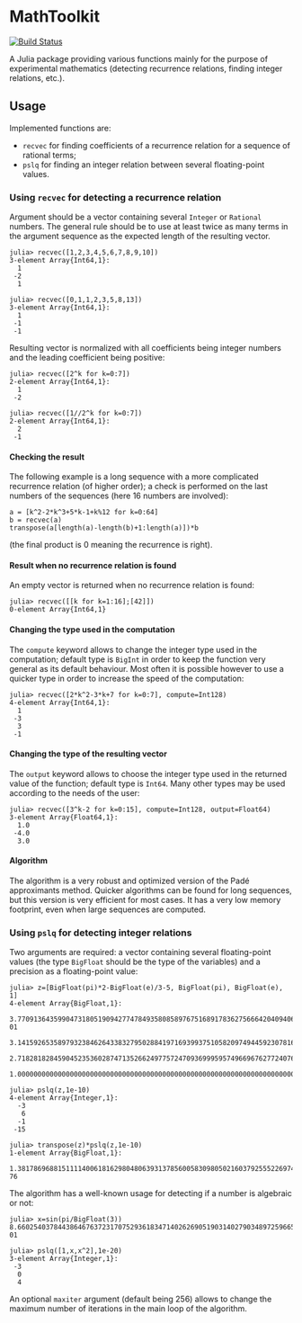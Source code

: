 # MathToolkit

[![Build Status](https://travis-ci.org/baruchel/MathToolkit.jl.svg?branch=master)](https://travis-ci.org/baruchel/MathToolkit.jl)

A Julia package providing various functions mainly for the purpose of experimental mathematics (detecting recurrence relations, finding integer relations, etc.).

## Usage

Implemented functions are:

  * `recvec` for finding coefficients of a recurrence relation for a sequence of rational terms;
  * `pslq` for finding an integer relation between several floating-point values.


### Using `recvec` for detecting a recurrence relation

Argument should be a vector containing several `Integer` or `Rational` numbers. The general rule should be to use at least twice as many terms in the argument sequence as the expected length of the resulting vector.

    julia> recvec([1,2,3,4,5,6,7,8,9,10])
    3-element Array{Int64,1}:
      1
     -2
      1

    julia> recvec([0,1,1,2,3,5,8,13])
    3-element Array{Int64,1}:
      1
     -1
     -1

Resulting vector is normalized with all coefficients being integer numbers and the leading coefficient being positive:

    julia> recvec([2^k for k=0:7])
    2-element Array{Int64,1}:
      1
     -2

    julia> recvec([1//2^k for k=0:7])
    2-element Array{Int64,1}:
      2
     -1

#### Checking the result

The following example is a long sequence with a more complicated recurrence relation (of higher order); a check is performed on the last numbers of the sequences (here 16 numbers are involved):

    a = [k^2-2*k^3+5*k-1+k%12 for k=0:64]
    b = recvec(a)
    transpose(a[length(a)-length(b)+1:length(a)])*b

(the final product is 0 meaning the recurrence is right).

#### Result when no recurrence relation is found

An empty vector is returned when no recurrence relation is found:

    julia> recvec([[k for k=1:16];[42]])
    0-element Array{Int64,1}

#### Changing the type used in the computation

The `compute` keyword allows to change the integer type used in the computation; default type is `BigInt` in order to keep the function very general as its default behaviour. Most often it is possible however to use a quicker type in order to increase the speed of the computation:

    julia> recvec([2*k^2-3*k+7 for k=0:7], compute=Int128)
    4-element Array{Int64,1}:
      1
     -3
      3
     -1

#### Changing the type of the resulting vector

The `output` keyword allows to choose the integer type used in the returned value of the function; default type is `Int64`. Many other types may be used according to the needs of the user:

    julia> recvec([3^k-2 for k=0:15], compute=Int128, output=Float64)
    3-element Array{Float64,1}:
      1.0
     -4.0
      3.0

#### Algorithm

The algorithm is a very robust and optimized version of the Padé approximants method. Quicker algorithms can be found for long sequences, but this version is very efficient for most cases. It has a very low memory footprint, even when large sequences are computed.

### Using `pslq` for detecting integer relations

Two arguments are required: a vector containing several floating-point values (the type `BigFloat` should be the type of the variables) and a precision as a floating-point value:

    julia> z=[BigFloat(pi)*2-BigFloat(e)/3-5, BigFloat(pi), BigFloat(e), 1]
    4-element Array{BigFloat,1}:
     3.770913643599047318051909427747849358085897675168917836275666420409406024545445e-01
     3.141592653589793238462643383279502884197169399375105820974944592307816406286198    
     2.718281828459045235360287471352662497757247093699959574966967627724076630353555    
     1.000000000000000000000000000000000000000000000000000000000000000000000000000000    

    julia> pslq(z,1e-10)
    4-element Array{Integer,1}:
      -3
       6
      -1
     -15

    julia> transpose(z)*pslq(z,1e-10)
    1-element Array{BigFloat,1}:
     1.381786968815111140061816298048063931378560058309805021603792555226974688505988e-76

The algorithm has a well-known usage for detecting if a number is algebraic or not:

    julia> x=sin(pi/BigFloat(3))
    8.660254037844386467637231707529361834714026269051903140279034897259665084543988e-01

    julia> pslq([1,x,x^2],1e-20)
    3-element Array{Integer,1}:
     -3
      0
      4

An optional `maxiter` argument (default being 256) allows to change the maximum number of iterations in the main loop of the algorithm.

